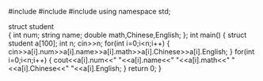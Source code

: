 #include<iostream>
#include<string>
#include<cstring>
using namespace std;

struct student	
{
	int num;
	string name;
	double math,Chinese,English; 
};
int main()
{
	struct student a[100];
	int n;
	cin>>n;
	for(int i=0;i<n;i++)
	{
		cin>>a[i].num>>a[i].name>>a[i].math>>a[i].Chinese>>a[i].English;
	}
	for(int i=0;i<n;i++)
	{
		cout<<a[i].num<<" "<<a[i].name<<" "<<a[i].math<<" "<<a[i].Chinese<<" "<<a[i].English;
    }
	return 0;
}
			
			
			
			

